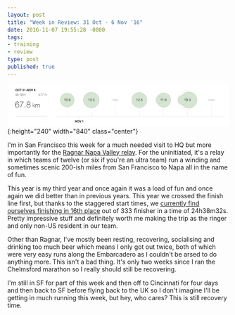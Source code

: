 ```yaml
---
layout: post
title: "Week in Review: 31 Oct - 6 Nov '16"
date: 2016-11-07 19:55:28 -0800
tags:
- training
- review
type: post
published: true
---
```


![Week in Review: 31 Oct - 6 Nov '16](/assets/week-in-review-31Oct-6Nov16.png){:height="240" width="840" class="center"}

I'm in San Francisco this week for a much needed visit to HQ but more importantly for the [Ragnar Napa Valley relay](https://www.runragnar.com/event-detail/relay/napavalley).  For the uninitiated, it's a relay in which teams of twelve (or six if you're an ultra team) run a winding and sometimes scenic 200-ish miles from San Francisco to Napa all in the name of fun.

This year is my third year and once again it was a load of fun and once again we did better than in previous years. This year we crossed the finish line first, but thanks to the staggered start times, we [currently find ourselves finishing in 16th place](http://www.webscorer.com/racedetails?raceid=85792) out of 333 finisher in a time of 24h38m32s.  Pretty impressive stuff and definitely worth me making the trip as the ringer and only non-US resident in our team.

Other than Ragnar, I've mostly been resting, recovering, socialising and drinking too much beer which means I only got out twice, both of which were very easy runs along the Embarcadero as I couldn't be arsed to do anything more.  This isn't a bad thing. It's only two weeks since I ran the Chelmsford marathon so I really should still be recovering.

I'm still in SF for part of this week and then off to Cincinnati for four days and then back to SF before flying back to the UK so I don't imagine I'll be getting in much running this week, but hey, who cares?  This is still recovery time.
